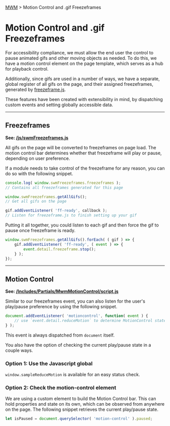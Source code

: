 [MWM](/README.md) > Motion Control and .gif Freezeframes

# Motion Control and .gif Freezeframes

For accessibility compliance, we must allow the end user the control to pause animated gifs and other moving objects as needed. To do this, we have a motion control element on the page template, which serves as a hub for playback control.

Additionally, since gifs are used in a number of ways, we have a separate, global register of all gifs on the page, and their assigned freezeframes, generated by [freezeframe.js](https://github.com/ctrl-freaks/freezeframe.js).

These features have been created with extensibility in mind, by dispatching custom events and setting globally accessible data.

---

## Freezeframes

**See: [/js/swmFreezeframes.js](/js/swmFreezeframes.js)**

All gifs on the page will be converted to freezeframes on page load. The motion control bar determines whether that freezeframe will play or pause, depending on user preference.

If a module needs to take control of the freezeframe for any reason, you can do so with the following snippet.

```js
console.log( window.swmFreezeframes.freezeframes );
// Contains all freezeframes generated for this page

window.swmFreezeframes.getAllGifs();
// Get all gifs on the page

gif.addEventListener( 'ff-ready', callback );
// Listen for freezeframe.js to finish setting up your gif
```

Putting it all together, you could listen to each gif and then force the gif to pause once freezeframe is ready.

```js
window.swmFreezeframes.getAllGifs().forEach( ( gif ) => {
    gif.addEventListener( 'ff-ready', ( event ) => {
        event.detail.freezeframe.stop();
    } );
});
```

---

## Motion Control

**See: [/Includes/Partials/MwmMotionControl/script.js](/Includes/Partials/MwmMotionControl/script.js)**

Similar to our freezeframes event, you can also listen for the user's play/pause preference by using the following snippet.

```js
document.addEventListener( 'motioncontrol', function( event ) {
    // use `event.detail.reduceMotion` to determine MotionControl state
} );
```

This event is always dispatched from `document` itself.

You also have the option of checking the current play/pause state in a couple ways.

### Option 1: Use the Javascript global

`window.sampleReduceMotion` is available for an easy status check.

### Option 2: Check the motion-control element

We are using a custom element to build the Motion Control bar. This can hold properties and state on its own, which can be observed from anywhere on the page. The following snippet retrieves the current play/pause state.

```js
let isPaused = document.querySelector( 'motion-control' ).paused;
```
